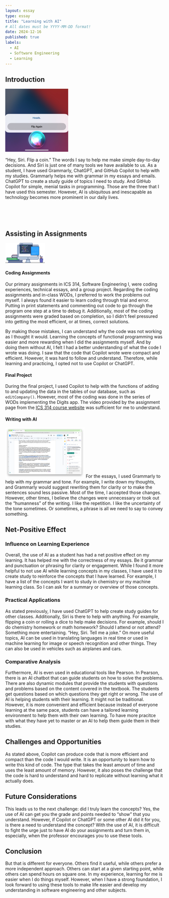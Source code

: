 ```yaml
---
layout: essay
type: essay
title: "Learning with AI"
# All dates must be YYYY-MM-DD format!
date: 2024-12-16
published: true
labels:
  - AI
  - Software Engineering
  - Learning
---
```


## Introduction

<img width="200px" class="rounded float-start pe-4" alt="'Hey, Siri. Flip a coin.'" src="../img/ai_use/siri.jpg">

“Hey, Siri. Flip a coin.” The words I say to help me make simple day-to-day decisions. And Siri is just one of many tools we have available to us. As a student, I have used Grammarly, ChatGPT, and GitHub Copilot to help with my studies. Grammarly helps me with grammar in my essays and emails. ChatGPT to create a study guide of topics I need to study. And GitHub Copilot for simple, menial tasks in programming. Those are the three that I have used this semester. However, AI is ubiquitous and inescapable as technology becomes more prominent in our daily lives.

<br/><br/><br/>

## Assisting in Assignments

<img width="25%" class="rounded float-start pe-4" src="../img/e28_coding-standards-reflection/programming.png">

#### Coding Assignments
Our primary assignments in ICS 314, Software Engineering I, were coding experiences, technical essays, and a group project. Regarding the coding assignments and in-class WODs, I preferred to work the problems out myself. I always found it easier to learn coding through trial and error. Putting in print statements and commenting out code to go through the program one step at a time to debug it. Additionally, most of the coding assignments were graded based on completion, so I didn’t feel pressured into getting the most efficient, or at times, correct solutions.

By making those mistakes, I can understand why the code was not working as I thought it would. Learning the concepts of functional programming was easier and more rewarding when I did the assignments myself. And by doing them without AI, I felt I had a better understanding of what the code I wrote was doing. I saw that the code that Copilot wrote were compact and efficient. However, it was hard to follow and understand. Therefore, while learning and practicing, I opted not to use Copilot or ChatGPT.

#### Final Project
During the final project, I used Copilot to help with the functions of adding to and updating the data in the tables of our database, such as ```editCompany()```. However, most of the coding was done in the series of WODs implementing the Digits app. The video provided by the assignment page from the <a href="https://courses.ics.hawaii.edu/ics314f24/">ICS 314 course website</a> was sufficient for me to understand.

#### Writing with AI
<img width="50%" class="rounded mx-auto d-block pe-4" alt="Grammarly on Google Doc" src="../img/ai_use/grammarly.png">
For the essays, I used Grammarly to help with my grammar and tone. For example, I write down my thoughts, and Grammarly would suggest rewriting them for clarity or to make the sentences sound less passive. Most of the time, I accepted those changes. However, other times, I believe the changes were unnecessary or took out the “humanness” of the writing. I like the repetition. I like the uncertainty of the tone sometimes. Or sometimes, a phrase is all we need to say to convey something.

## Net-Positive Effect
### Influence on Learning Experience
Overall, the use of AI as a student has had a net positive effect on my learning. It has helped me with the correctness of my essays. Be it grammar and punctuation or phrasing for clarity or engagement. While I found it more helpful to not use AI while learning concepts in my classes, I have used it to create study to reinforce the concepts that I have learned. For example, I have a list of the concepts I want to study in chemistry or my machine learning class. So I can ask for a summary or overview of those concepts.

### Practical Applications
As stated previously, I have used ChatGPT to help create study guides for other classes. Additionally, Siri is there to help with anything. For example, flipping a coin or rolling a dice to help make decisions. For example, should I do chemistry homework or math homework? Should I attend or not attend? Something more entertaining. “Hey, Siri. Tell me a joke.” On more useful topics, AI can be used in translating languages in real time or used in machine learning for image or speech recognition and other things. They can also be used in vehicles such as airplanes and cars.

### Comparative Analysis
Furthermore, AI is even used in educational tools like Pearson. In Pearson, there is an AI chatbot that can guide students on how to solve the problems. There are also dynamic modules that provide the students with questions and problems based on the content covered in the textbook. The students get questions based on which questions they get right or wrong. The use of AI is helping students with their learning. It might not be traditional. However, it is more convenient and efficient because instead of everyone learning at the same pace, students can have a tailored learning environment to help them with their own learning. To have more pracitce with what they have yet to master or an AI to help them guide them in their studies.

## Challenges and Opportunities
As stated above, Copilot can produce code that is more efficient and compact than the code I would write. It is an opportunity to learn how to write this kind of code. The type that takes the least amount of time and uses the least amount of memory. However, it also poses the challenge that the code is hard to understand and hard to replicate without learning what it actually does.

## Future Considerations
This leads us to the next challenge: did I truly learn the concepts? Yes, the use of AI can get you the grade and points needed to “show” that you understand. However, if Copilot or ChatGPT or some other AI did it for you, is there a need to understand the concept? With the use of AI, it is difficult to fight the urge just to have AI do your assignments and turn them in, especially, when the professor encourages you to use these tools.

## Conclusion
But that is different for everyone. Others find it useful, while others prefer a more independent approach. Others can start at a given starting point, while others can spend hours on square one. In my experience, learning for me is easier when I do things myself. However, when I have a strong foundation, I look forward to using these tools to make life easier and develop my understanding in software engineering and other subjects.
